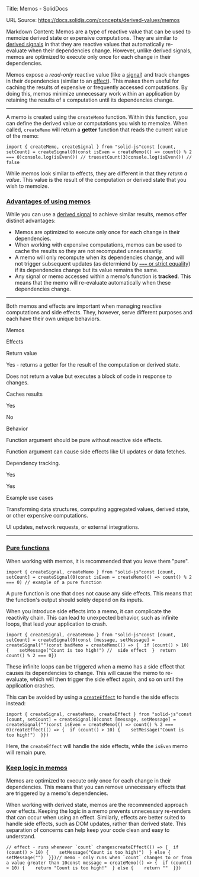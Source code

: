 Title: Memos - SolidDocs

URL Source: https://docs.solidjs.com/concepts/derived-values/memos

Markdown Content:
Memos are a type of reactive value that can be used to memoize derived state or expensive computations. They are similar to [derived signals](https://docs.solidjs.com/concepts/derived-values/derived-signals) in that they are reactive values that automatically re-evaluate when their dependencies change. However, unlike derived signals, memos are optimized to execute only once for each change in their dependencies.

Memos expose a _read-only_ reactive value (like a [signal](https://docs.solidjs.com/concepts/signals)) and track changes in their dependencies (similar to an [effect](https://docs.solidjs.com/concepts/effects)). This makes them useful for caching the results of expensive or frequently accessed computations. By doing this, memos minimize unnecessary work within an application by retaining the results of a computation until its dependencies change.

* * *

A memo is created using the `createMemo` function. Within this function, you can define the derived value or computations you wish to memoize. When called, `createMemo` will return a **getter** function that reads the current value of the memo:

```
import { createMemo, createSignal } from "solid-js"const [count, setCount] = createSignal(0)const isEven = createMemo(() => count() % 2 === 0)console.log(isEven()) // truesetCount(3)console.log(isEven()) // false
```

While memos look similar to effects, they are different in that they _return a value_. This value is the result of the computation or derived state that you wish to memoize.

### [Advantages of using memos](https://docs.solidjs.com/concepts/derived-values/memos#advantages-of-using-memos)

While you can use a [derived signal](https://docs.solidjs.com/concepts/derived-values/derived-signals) to achieve similar results, memos offer distinct advantages:

*   Memos are optimized to execute only once for each change in their dependencies.
*   When working with expensive computations, memos can be used to cache the results so they are not recomputed unnecessarily.
*   A memo will only recompute when its dependencies change, and will not trigger subsequent updates (as determiend by [`===` or strict equality](https://developer.mozilla.org/en-US/docs/Web/JavaScript/Reference/Operators/Strict_equality)) if its dependencies change but its value remains the same.
*   Any signal or memo accessed within a memo's function is **tracked**. This means that the memo will re-evaluate automatically when these dependencies change.

* * *

Both memos and effects are important when managing reactive computations and side effects. They, however, serve different purposes and each have their own unique behaviors.

Memos

Effects

Return value

Yes - returns a getter for the result of the computation or derived state.

Does not return a value but executes a block of code in response to changes.

Caches results

Yes

No

Behavior

Function argument should be pure without reactive side effects.

Function argument can cause side effects like UI updates or data fetches.

Dependency tracking.

Yes

Yes

Example use cases

Transforming data structures, computing aggregated values, derived state, or other expensive computations.

UI updates, network requests, or external integrations.

* * *

### [Pure functions](https://docs.solidjs.com/concepts/derived-values/memos#pure-functions)

When working with memos, it is recommended that you leave them "pure".

```
import { createSignal, createMemo } from "solid-js"const [count, setCount] = createSignal(0)const isEven = createMemo(() => count() % 2 === 0) // example of a pure function
```

A pure function is one that does not cause any side effects. This means that the function's output should solely depend on its inputs.

When you introduce side effects into a memo, it can complicate the reactivity chain. This can lead to unexpected behavior, such as infinite loops, that lead your application to crash.

```
import { createSignal, createMemo } from "solid-js"const [count, setCount] = createSignal(0)const [message, setMessage] = createSignal("")const badMemo = createMemo(() => {  if (count() > 10) {    setMessage("Count is too high!") //  side effect  }  return count() % 2 === 0})
```

These infinite loops can be triggered when a memo has a side effect that causes its dependencies to change. This will cause the memo to re-evaluate, which will then trigger the side effect again, and so on until the application crashes.

This can be avoided by using a [`createEffect`](https://docs.solidjs.com/reference/basic-reactivity/create-effect) to handle the side effects instead:

```
import { createSignal, createMemo, createEffect } from "solid-js"const [count, setCount] = createSignal(0)const [message, setMessage] = createSignal("")const isEven = createMemo(() => count() % 2 === 0)createEffect(() => {  if (count() > 10) {    setMessage("Count is too high!")  }})
```

Here, the `createEffect` will handle the side effects, while the `isEven` memo will remain pure.

### [Keep logic in memos](https://docs.solidjs.com/concepts/derived-values/memos#keep-logic-in-memos)

Memos are optimized to execute only once for each change in their dependencies. This means that you can remove unnecessary effects that are triggered by a memo's dependencies.

When working with derived state, memos are the recommended approach over effects. Keeping the logic in a memo prevents unnecessary re-renders that can occur when using an effect. Similarly, effects are better suited to handle side effects, such as DOM updates, rather than derived state. This separation of concerns can help keep your code clean and easy to understand.

```
// effect - runs whenever `count` changescreateEffect(() => {  if (count() > 10) {    setMessage("Count is too high!")  } else {    setMessage("")  }})// memo - only runs when `count` changes to or from a value greater than 10const message = createMemo(() => {  if (count() > 10) {    return "Count is too high!"  } else {    return ""  }})
```
